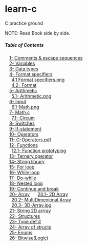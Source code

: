 # learn-c
C practice ground

NOTE: Read Book side by side.
##### Table of Contents  
&emsp;[1- Comments & escape sequences](https://github.com/4yub1k/learn-c/blob/main/1-%20comments%20%26%20escape%20sequences.c) \
&emsp;[2- Variables](https://github.com/4yub1k/learn-c/blob/main/2-%20variables%20.c) \
&emsp;[3- Data types](https://github.com/4yub1k/learn-c/blob/main/3-%20data%20types.c) \
&emsp;[4- Format specifiers](https://github.com/4yub1k/learn-c/blob/main/4-%20format%20specifiers.c) \
&emsp;&ensp;[4.1 Format specifiers.png](https://github.com/4yub1k/learn-c/blob/main/4-%20format%20specifiers.png) \
&emsp;&ensp;[4.2- Format](https://github.com/4yub1k/learn-c/blob/main/4.1-%20format%20.c) \
&emsp;[5- Arithmetic](https://github.com/4yub1k/learn-c/blob/main/5-%20arithm.c) \
&emsp;&ensp;[5.1- Arithmetic.png](https://github.com/4yub1k/learn-c/blob/main/5-%20arith.png) \
&emsp;[6- Input](https://github.com/4yub1k/learn-c/blob/main/6-%20input.c) \
&emsp;&ensp;[6.1-Math.png](https://github.com/4yub1k/learn-c/blob/main/6-math.png) \
&emsp;[7- Math.c](https://github.com/4yub1k/learn-c/blob/main/7-%20math.c) \
&emsp;&ensp;[7.1- Circum](https://github.com/4yub1k/learn-c/blob/main/7-%20circum.c) \
&emsp;[8- Switches](https://github.com/4yub1k/learn-c/blob/main/8-%20switches.c) \
&emsp;[9- If-statement](https://github.com/4yub1k/learn-c/blob/main/9-If-statement.c) \
&emsp;[10- Operators](https://github.com/4yub1k/learn-c/blob/main/10-%20operators.c) \
&emsp;[11- C-Operators.pdf](https://github.com/4yub1k/learn-c/blob/main/11-C%20-%20Operators.pdf) \
&emsp;[12- Functions](https://github.com/4yub1k/learn-c/blob/main/12-%20functions.c) \
&emsp;&ensp;[12.1- Function prototyping](https://github.com/4yub1k/learn-c/blob/main/12.2-%20function%20prototyping.c) \
&emsp;[13- Ternary operator](https://github.com/4yub1k/learn-c/blob/main/13-%20ternary%20operator.c) \
&emsp;[14- String library](https://github.com/4yub1k/learn-c/blob/main/14-%20string%20library.c) \
&emsp;[15- For loop](https://github.com/4yub1k/learn-c/blob/main/15-%20for%20loop.c) \
&emsp;[16- While loop](https://github.com/4yub1k/learn-c/blob/main/16-%20while%20loop.c) \
&emsp;[17- Do-while](https://github.com/4yub1k/learn-c/blob/main/17-%20do-while.c) \
&emsp;[18- Nested loop](https://github.com/4yub1k/learn-c/blob/main/18-%20nested%20loop.c) \
&emsp;[19- Continue and break](https://github.com/4yub1k/learn-c/blob/main/19-%20continue%20and%20break.c) \
&emsp;[20- Array](https://github.com/4yub1k/learn-c/blob/main/20-%20Array.c)
&emsp;&ensp;[20.1- 2D Array](https://github.com/4yub1k/learn-c/blob/main/20.1%202D%20array.c) \
&emsp;&ensp;[20.2- MultiDimenional Array](https://github.com/4yub1k/learn-c/blob/main/20.2%20Multi%20dimen%20Array.c) \
&emsp;&ensp;[20.3- 3D-Array.jpg](https://github.com/4yub1k/learn-c/blob/main/20.3%203D-array.jpg) \
&emsp;[21- String 2D arrray](https://github.com/4yub1k/learn-c/blob/main/21-%20string%202D%20arrray.c) \
&emsp;[22- Structures](https://github.com/4yub1k/learn-c/blob/main/22-%20structures.c) \
&emsp;[23- Type def #](https://github.com/4yub1k/learn-c/blob/main/23.%20type%20def%20%23.c) \
&emsp;[24- Array of structs](https://github.com/4yub1k/learn-c/blob/main/24-%20array%20of%20structs.c) \
&emsp;[25- Enums](https://github.com/4yub1k/learn-c/blob/main/25-%20enums.c) \
&emsp;[26- Bitwise(Logic)](https://github.com/4yub1k/learn-c/blob/main/26-%20Bitwise(gates).c) 







